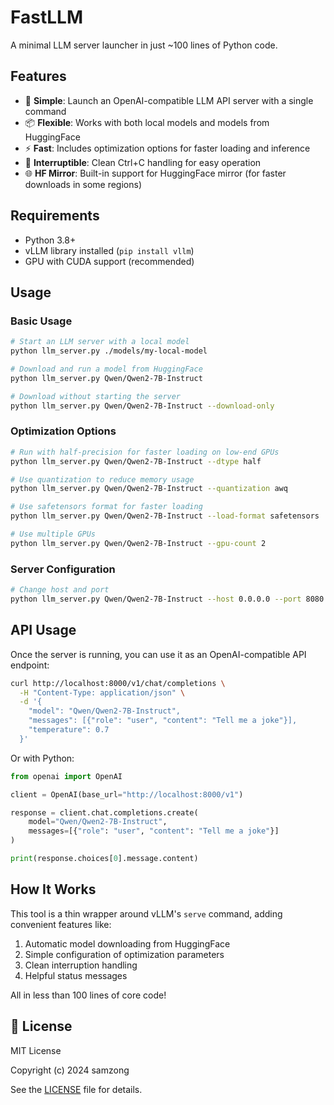 # FastLLM

A minimal LLM server launcher in just ~100 lines of Python code.

## Features

- 🚀 **Simple**: Launch an OpenAI-compatible LLM API server with a single command
- 📦 **Flexible**: Works with both local models and models from HuggingFace
- ⚡ **Fast**: Includes optimization options for faster loading and inference
- 🔄 **Interruptible**: Clean Ctrl+C handling for easy operation
- 🌐 **HF Mirror**: Built-in support for HuggingFace mirror (for faster downloads in some regions)

## Requirements

- Python 3.8+
- vLLM library installed (`pip install vllm`)
- GPU with CUDA support (recommended)

## Usage

### Basic Usage

```bash
# Start an LLM server with a local model
python llm_server.py ./models/my-local-model

# Download and run a model from HuggingFace
python llm_server.py Qwen/Qwen2-7B-Instruct

# Download without starting the server
python llm_server.py Qwen/Qwen2-7B-Instruct --download-only
```

### Optimization Options

```bash
# Run with half-precision for faster loading on low-end GPUs
python llm_server.py Qwen/Qwen2-7B-Instruct --dtype half

# Use quantization to reduce memory usage
python llm_server.py Qwen/Qwen2-7B-Instruct --quantization awq

# Use safetensors format for faster loading
python llm_server.py Qwen/Qwen2-7B-Instruct --load-format safetensors

# Use multiple GPUs
python llm_server.py Qwen/Qwen2-7B-Instruct --gpu-count 2
```

### Server Configuration

```bash
# Change host and port
python llm_server.py Qwen/Qwen2-7B-Instruct --host 0.0.0.0 --port 8080
```

## API Usage

Once the server is running, you can use it as an OpenAI-compatible API endpoint:

```bash
curl http://localhost:8000/v1/chat/completions \
  -H "Content-Type: application/json" \
  -d '{
    "model": "Qwen/Qwen2-7B-Instruct",
    "messages": [{"role": "user", "content": "Tell me a joke"}],
    "temperature": 0.7
  }'
```

Or with Python:

```python
from openai import OpenAI

client = OpenAI(base_url="http://localhost:8000/v1")

response = client.chat.completions.create(
    model="Qwen/Qwen2-7B-Instruct",
    messages=[{"role": "user", "content": "Tell me a joke"}]
)

print(response.choices[0].message.content)
```

## How It Works

This tool is a thin wrapper around vLLM's `serve` command, adding convenient features like:

1. Automatic model downloading from HuggingFace
2. Simple configuration of optimization parameters
3. Clean interruption handling
4. Helpful status messages

All in less than 100 lines of core code!

## 📝 License

MIT License

Copyright (c) 2024 samzong

See the [LICENSE](LICENSE) file for details.
